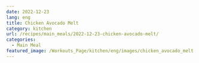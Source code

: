 ```yaml
---
date: 2022-12-23
lang: eng
title: Chicken Avocado Melt
category: kitchen
url: /recipes/main_meals/2022-12-23-chicken-avocado-melt/
categories:
  - Main Meal
featured_image: /Workouts_Page/kitchen/eng/images/chicken_avocado_melt.png
---
```


<!-- ![Meals](/treat-jekyll-template/images/chicken_avocado_melt.png) -->
